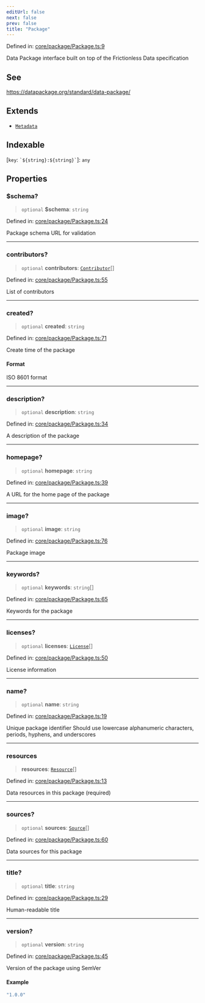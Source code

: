 ```yaml
---
editUrl: false
next: false
prev: false
title: "Package"
---
```


Defined in: [core/package/Package.ts:9](https://github.com/datisthq/dpkit/blob/7a3ebb9422265a09d2e84e0952d10e0101139f80/core/package/Package.ts#L9)

Data Package interface built on top of the Frictionless Data specification

## See

https://datapackage.org/standard/data-package/

## Extends

- [`Metadata`](/reference/_dpkit/core/metadata/)

## Indexable

\[`key`: `` `${string}:${string}` ``\]: `any`

## Properties

### $schema?

> `optional` **$schema**: `string`

Defined in: [core/package/Package.ts:24](https://github.com/datisthq/dpkit/blob/7a3ebb9422265a09d2e84e0952d10e0101139f80/core/package/Package.ts#L24)

Package schema URL for validation

***

### contributors?

> `optional` **contributors**: [`Contributor`](/reference/_dpkit/core/contributor/)[]

Defined in: [core/package/Package.ts:55](https://github.com/datisthq/dpkit/blob/7a3ebb9422265a09d2e84e0952d10e0101139f80/core/package/Package.ts#L55)

List of contributors

***

### created?

> `optional` **created**: `string`

Defined in: [core/package/Package.ts:71](https://github.com/datisthq/dpkit/blob/7a3ebb9422265a09d2e84e0952d10e0101139f80/core/package/Package.ts#L71)

Create time of the package

#### Format

ISO 8601 format

***

### description?

> `optional` **description**: `string`

Defined in: [core/package/Package.ts:34](https://github.com/datisthq/dpkit/blob/7a3ebb9422265a09d2e84e0952d10e0101139f80/core/package/Package.ts#L34)

A description of the package

***

### homepage?

> `optional` **homepage**: `string`

Defined in: [core/package/Package.ts:39](https://github.com/datisthq/dpkit/blob/7a3ebb9422265a09d2e84e0952d10e0101139f80/core/package/Package.ts#L39)

A URL for the home page of the package

***

### image?

> `optional` **image**: `string`

Defined in: [core/package/Package.ts:76](https://github.com/datisthq/dpkit/blob/7a3ebb9422265a09d2e84e0952d10e0101139f80/core/package/Package.ts#L76)

Package image

***

### keywords?

> `optional` **keywords**: `string`[]

Defined in: [core/package/Package.ts:65](https://github.com/datisthq/dpkit/blob/7a3ebb9422265a09d2e84e0952d10e0101139f80/core/package/Package.ts#L65)

Keywords for the package

***

### licenses?

> `optional` **licenses**: [`License`](/reference/_dpkit/core/license/)[]

Defined in: [core/package/Package.ts:50](https://github.com/datisthq/dpkit/blob/7a3ebb9422265a09d2e84e0952d10e0101139f80/core/package/Package.ts#L50)

License information

***

### name?

> `optional` **name**: `string`

Defined in: [core/package/Package.ts:19](https://github.com/datisthq/dpkit/blob/7a3ebb9422265a09d2e84e0952d10e0101139f80/core/package/Package.ts#L19)

Unique package identifier
Should use lowercase alphanumeric characters, periods, hyphens, and underscores

***

### resources

> **resources**: [`Resource`](/reference/_dpkit/core/resource/)[]

Defined in: [core/package/Package.ts:13](https://github.com/datisthq/dpkit/blob/7a3ebb9422265a09d2e84e0952d10e0101139f80/core/package/Package.ts#L13)

Data resources in this package (required)

***

### sources?

> `optional` **sources**: [`Source`](/reference/_dpkit/core/source/)[]

Defined in: [core/package/Package.ts:60](https://github.com/datisthq/dpkit/blob/7a3ebb9422265a09d2e84e0952d10e0101139f80/core/package/Package.ts#L60)

Data sources for this package

***

### title?

> `optional` **title**: `string`

Defined in: [core/package/Package.ts:29](https://github.com/datisthq/dpkit/blob/7a3ebb9422265a09d2e84e0952d10e0101139f80/core/package/Package.ts#L29)

Human-readable title

***

### version?

> `optional` **version**: `string`

Defined in: [core/package/Package.ts:45](https://github.com/datisthq/dpkit/blob/7a3ebb9422265a09d2e84e0952d10e0101139f80/core/package/Package.ts#L45)

Version of the package using SemVer

#### Example

```ts
"1.0.0"
```
